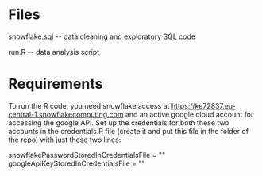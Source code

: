 # Files

<p>snowflake.sql  -- data cleaning and exploratory SQL code</p>
<p>run.R          -- data analysis script</p>

# Requirements

To run the R code, you need snowflake access at https://ke72837.eu-central-1.snowflakecomputing.com and an active google cloud account for accessing the google API. Set up the credentials for both these two accounts in the credentials.R file (create it and put this file in the folder of the repo) with just these two lines:

snowflakePasswordStoredInCredentialsFile = "<snowflake password>"
googleApiKeyStoredInCredentialsFile      = "<your google API key>"

